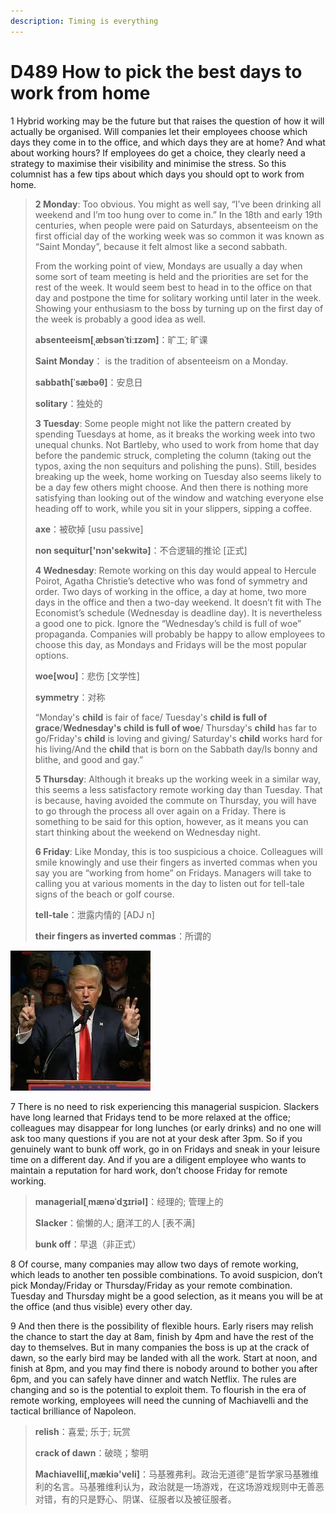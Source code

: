 ```yaml
---
description: Timing is everything
---
```


# D489 How to pick the best days to work from home
1 Hybrid working may be the future but that raises the question of how it will actually be organised. Will companies let their employees choose which days they come in to the office, and which days they are at home? And what about working hours? If employees do get a choice, they clearly need a strategy to maximise their visibility and minimise the stress. So this columnist has a few tips about which days you should opt to work from home.

> **2 Monday**: Too obvious. You might as well say, “I’ve been drinking all weekend and I’m too hung over to come in.” In the 18th and early 19th centuries, when people were paid on Saturdays, absenteeism on the first official day of the working week was so common it was known as “Saint Monday”, because it felt almost like a second sabbath.
>
> From the working point of view, Mondays are usually a day when some sort of team meeting is held and the priorities are set for the rest of the week. It would seem best to head in to the office on that day and postpone the time for solitary working until later in the week. Showing your enthusiasm to the boss by turning up on the first day of the week is probably a good idea as well.
>
> **absenteeism[ˌæbsənˈtiːɪzəm]**：旷工; 旷课
>
> **Saint Monday**： is the tradition of absenteeism on a Monday.
>
> **sabbath[ˈsæbəθ]**：安息日
>
> **solitary**：独处的
>
> **3 Tuesday**: Some people might not like the pattern created by spending Tuesdays at home, as it breaks the working week into two unequal chunks. Not Bartleby, who used to work from home that day before the pandemic struck, completing the column (taking out the typos, axing the non sequiturs and polishing the puns). Still, besides breaking up the week, home working on Tuesday also seems likely to be a day few others might choose. And then there is nothing more satisfying than looking out of the window and watching everyone else heading off to work, while you sit in your slippers, sipping a coffee.
>
> **axe**：被砍掉 [usu passive]
>
> **non sequitur['nɔn'sekwitə]**：不合逻辑的推论 [正式]
>
> **4 Wednesday**: Remote working on this day would appeal to Hercule Poirot, Agatha Christie’s detective who was fond of symmetry and order. Two days of working in the office, a day at home, two more days in the office and then a two-day weekend. It doesn’t fit with The Economist’s schedule (Wednesday is deadline day). It is nevertheless a good one to pick. Ignore the “Wednesday’s child is full of woe” propaganda. Companies will probably be happy to allow employees to choose this day, as Mondays and Fridays will be the most popular options.
>
> **woe[woʊ]**：悲伤 [文学性]
>
> **symmetry**：对称
>
> “Monday's **child** is fair of face/ Tuesday's **child is full of grace**/**Wednesday's child is full of woe**/ Thursday's **child** has far to go/Friday's **child** is loving and giving/ Saturday's **child** works hard for his living/And the **child** that is born on the Sabbath day/Is bonny and blithe, and good and gay.”
>
> **5 Thursday**: Although it breaks up the working week in a similar way, this seems a less satisfactory remote working day than Tuesday. That is because, having avoided the commute on Thursday, you will have to go through the process all over again on a Friday. There is something to be said for this option, however, as it means you can start thinking about the weekend on Wednesday night.
>
> **6 Friday**: Like Monday, this is too suspicious a choice. Colleagues will smile knowingly and use their fingers as inverted commas when you say you are “working from home” on Fridays. Managers will take to calling you at various moments in the day to listen out for tell-tale signs of the beach or golf course.
>
> **tell-tale**：泄露内情的 [ADJ n]
>
> **their fingers as inverted commas**：所谓的
>

![](./img/boxcnVY3cXRbWRuKTUt5ADXD71e.png)

7 There is no need to risk experiencing this managerial suspicion. Slackers have long learned that Fridays tend to be more relaxed at the office; colleagues may disappear for long lunches (or early drinks) and no one will ask too many questions if you are not at your desk after 3pm. So if you genuinely want to bunk off work, go in on Fridays and sneak in your leisure time on a different day. And if you are a diligent employee who wants to maintain a reputation for hard work, don’t choose Friday for remote working.

> **managerial[ˌmænəˈdʒɪriəl]**：经理的; 管理上的
>
> **Slacker**：偷懒的人; 磨洋工的人 [表不满]
>
> **bunk off**：早退（非正式）
>

8 Of course, many companies may allow two days of remote working, which leads to another ten possible combinations. To avoid suspicion, don’t pick Monday/Friday or Thursday/Friday as your remote combination. Tuesday and Thursday might be a good selection, as it means you will be at the office (and thus visible) every other day.

9 And then there is the possibility of flexible hours. Early risers may relish the chance to start the day at 8am, finish by 4pm and have the rest of the day to themselves. But in many companies the boss is up at the crack of dawn, so the early bird may be landed with all the work. Start at noon, and finish at 8pm, and you may find there is nobody around to bother you after 6pm, and you can safely have dinner and watch Netflix. The rules are changing and so is the potential to exploit them. To flourish in the era of remote working, employees will need the cunning of Machiavelli and the tactical brilliance of Napoleon.

> **relish**：喜爱; 乐于; 玩赏
>
> **crack of dawn**：破晓；黎明
>
> **Machiavelli[,mækiə'veli]**：马基雅弗利。政治无道德”是哲学家马基雅维利的名言。马基雅维利认为，政治就是一场游戏，在这场游戏规则中无善恶对错，有的只是野心、阴谋、征服者以及被征服者。
>

